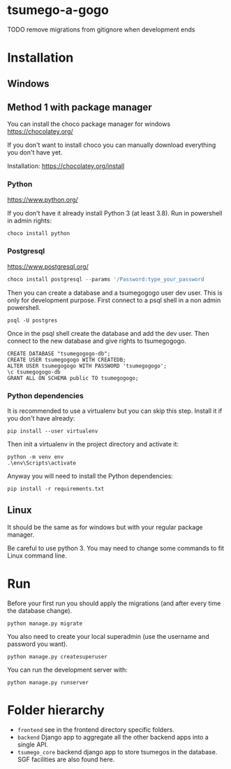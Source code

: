 # tsumego-a-gogo

TODO remove migrations from gitignore when development ends

# Installation

## Windows

## Method 1 with package manager
You can install the choco package manager for windows
https://chocolatey.org/

If you don't want to install choco you can manually download everything you don't have yet.

Installation: 
https://chocolatey.org/install

### Python
https://www.python.org/

If you don't have it already install Python 3 (at least 3.8). Run in powershell in admin rights:
```Powershell
choco install python
```

### Postgresql
https://www.postgresql.org/
```Powershell
choco install postgresql --params '/Password:type_your_password
```
Then you can create a database and a tsumegogogo user dev user.
This is only for development purpose.
First connect to a psql shell in a non admin powershell.
```
psql -U postgres
```
Once in the psql shell create the database and add the dev user.
Then connect to the new database and give rights to tsumegogogo.
```
CREATE DATABASE "tsumegogogo-db";
CREATE USER tsumegogogo WITH CREATEDB;
ALTER USER tsumegogogo WITH PASSWORD 'tsumegogogo';
\c tsumegogogo-db
GRANT ALL ON SCHEMA public TO tsumegogogo;
```

### Python dependencies
It is recommended to use a virtualenv but you can skip this step.
Install it if you don't have already:
```
pip install --user virtualenv
```
Then init a virtualenv in the project directory and activate it:
```
python -m venv env
.\env\Scripts\activate
```
Anyway you will need to install the Python dependencies:
```
pip install -r requirements.txt
```


## Linux
It should be the same as for windows but with your regular package manager.

Be careful to use python 3. You may need to change some commands to fit Linux command line.

# Run
Before your first run you should apply the migrations (and after every time the database change).
```
python manage.py migrate
```
You also need to create your local superadmin (use the username and password you want).
```
python manage.py createsuperuser
```
You can run the development server with:
```
python manage.py runserver
```

# Folder hierarchy
- `frontend` see in the frontend directory specific folders.
- `backend` Django app to aggregate all the other backend apps into a single API.
- `tsumego_core` backend django app to store tsumegos in the database. SGF facilities are also found here.